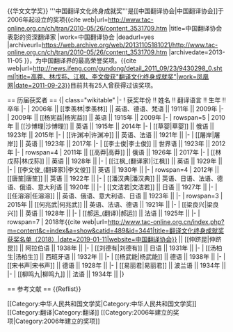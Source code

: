 {{华文文学奖}}
'''中国翻译文化终身成就奖'''是[[中国翻译协会|中国翻译协会]]于2006年起设立的奖项<ref>{{cite web|url=http://www.tac-online.org.cn/ch/tran/2010-05/26/content_3531709.htm |title=中国翻译协会表彰的资深翻译家 |work=中国翻译协会 |deadurl=yes |archiveurl=https://web.archive.org/web/20131105181021/http://www.tac-online.org.cn/ch/tran/2010-05/26/content_3531709.htm |archivedate=2013-11-05 }}</ref>，为中国翻译界的最高荣誉奖项。<ref>{{cite web|url=http://news.ifeng.com/gundong/detail_2011_09/23/9430298_0.shtml|title=高莽、林戊荪、江枫、李文俊获"翻译文化终身成就奖"|work=凤凰网|date=2011-09-23}}</ref>目前共有25人曾获得过该奖项。

== 历届获奖者 ==
{| class="wikitable"
|-
! 获奖年份 !! 姓名 !! 翻译语言 !! 生年 !! 卒年
|-
| 2006年 || [[季羡林|季羡林]] || 英语、德语、梵语 || 1911年 || 2009年
|-
| 2009年 || [[杨宪益|杨宪益]] || 英语 || 1915年 || 2009年
|-
| rowspan=5 | 2010年 || [[沙博理|沙博理]] || 英语 || 1915年 || 2014年
|-
| [[草婴|草婴]] || 俄语 || 1923年 || 2015年
|-
| [[许渊冲|许渊冲]] || 英语、法语 || 1921年 ||
|-
| [[屠岸|屠岸]] || 英语 || 1923年 || 2017年
|-
| [[李士俊|李士俊]] || 世界语 || 1923年 || 2012年
|-
| rowspan=4 | 2011年 || [[高莽|高莽]] || 俄语 || 1926年 || 2017年
|-
| [[林戊荪|林戊荪]] || 英语 || 1928年 ||
|-
| [[江枫_(翻译家)|江枫]] || 英语 || 1929年 ||
|-
| [[李文俊_(翻译家)|李文俊]] || 英语 || 1930年 ||
|-
| rowspan=4 | 2012年 || [[唐笙|唐笙]] || 英语 || 1922年 ||
|-
| [[潘汉典|潘汉典]] || 英语、日语、法语、德语、俄语、意大利语 || 1920年 ||
|-
| [[文洁若|文洁若]] || 日语 || 1927年 ||
|-
| [[任溶溶|任溶溶]] || 英语、俄语、意大利语、日语 || 1923年 ||
|-
| rowspan=3 | 2015年 || [[何兆武|何兆武]] || 英语、法语、德语 || 1921年 ||
|-
| [[梁良兴|梁良兴]] || 英语 || 1928年 ||
|-
| [[郝运_(翻译)|郝运]] || 法语 || 1925年 ||
|-
| rowspan=7 | 2018年<ref>{{cite web|url=http://www.tac-online.org.cn/index.php?m=content&c=index&a=show&catid=489&id=3441|title=翻译文化终身成就奖获奖名单（2018）|date=2019-01-11|website=中国翻译协会}}</ref> || [[仲跻昆|仲跻昆]] || 阿拉伯语 || 1938年 ||
|-
| [[刘德有|刘德有]] || 日语 || 1931年 ||
|-
| [[汤柏生|汤柏生]] || 西班牙语 || 1932年 ||
|-
| [[杨武能|杨武能]] || 德语 || 1938年 ||
|-
| [[宋书声|宋书声]] || 德语 || 1928年 ||
|-
| [[易丽君|易丽君]] || 波兰语 || 1934年 ||
|-
| [[柳鸣九|柳鸣九]] || 法语 || 1934年 ||
|}

== 参考文献 ==
{{Reflist}}

[[Category:中华人民共和国文学奖|Category:中华人民共和国文学奖]]
[[Category:翻译|Category:翻译]]
[[Category:2006年建立的奖项|Category:2006年建立的奖项]]